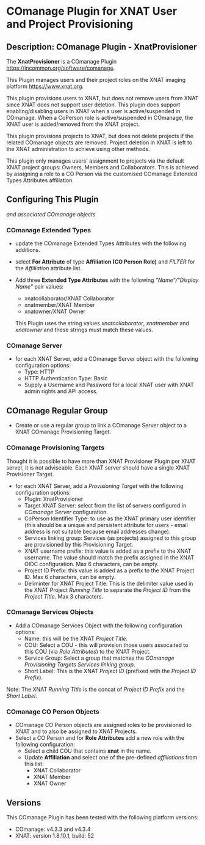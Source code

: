 # COmanage Plugin for XNAT User and Project Provisioning

## Description: COmanage Plugin - XnatProvisioner

The **XnatProvisioner** is a COmanage Plugin https://incommon.org/software/comanage.

This Plugin manages users and their project roles on the XNAT imaging platform https://www.xnat.org.

This plugin provisions users to XNAT, but does not remove users from XNAT since XNAT does not support user deletion. This plugin does support enabling/disabling users in XNAT when a user is active/suspended in COmanage. When a CoPerson role is active/suspended in COmanage, the XNAT user is added/removed from the XNAT project.

This plugin provisions projects to XNAT, but does not delete projects if the related COmanage objects are removed. Project deletion in XNAT is left to the XNAT administration to achieve using other methods.

This plugin only manages users' assignment to projects via the default XNAT project groups: Owners, Members and Collaborators. This is achieved by assigning a role to a CO Person via the customised COmanage Extended Types Attributes affiliation.

## Configuring This Plugin
_and associated COmanage objects_
### COmanage Extended Types
- update the COmanage Extended Types Attributes with the following additions.
- select **For Attribute** of type **Affiliation (CO Person Role)** and _FILTER_ for the *Affiliation* attribute list. 
- Add three **Extended Type Attributes** with the following _"Name"/"Display Name"_ pair values:
    - xnatcollaborator/XNAT Collaborator
    - xnatmember/XNAT Member
    - xnatowner/XNAT Owner

    This Plugin uses the string values _xnatcollaborator_, _xnatmember_ and _xnatowner_ and these strings must match these values.

### COmanage Server
- for each XNAT Server, add a COmanage Server object with the following configuration options:
    - Type: HTTP 
    - HTTP Authentication Type: Basic
    - Supply a Username and Password for a local XNAT user with XNAT admin rights and API access.

## COmanage Regular Group
- Create or use a regular group to link a COmanage Server object to a XNAT COmanage Provisioning Target.

### COmanage Provisioning Targets
Thought it is possible to have more than XNAT Provisioner Plugin per XNAT server, it is not adviseable. Each XNAT server should have a single XNAT Provisioner Target. 
- for each XNAT Server, add a _Provisioning Target_ with the following configuration options:
    - Plugin: XnatProvisioner
    - Target XNAT Server: select from the list of servers configured in *COmanage Server* configuration.
    - CoPerson Identifier Type: to use as the XNAT primary user identifier (this should be a unique and persistent attribute for users - email address is not suitable because email addresses change).
    - Services linking group: Services (as projects) assigned to this group are provisioned by this Provisioning Target.
    - XNAT username prefix: this value is added as a prefix to the XNAT username. The value should match the prefix assigned in the XNAT OIDC configuration. Max 6 characters, can be empty.
    - Project ID Prefix: this value is added as a prefix to the XNAT Project ID. Max 6 characters, can be empty.
    - Deliminter for XNAT Project Title: This is the delimiter value used in the XNAT Project *Running Title* to separate the *Project ID* from the *Project Title*. Max 3 characters.

### COmanage Services Objects
- Add a COmanage Services Object with the following configuration options:
    - Name: this will be the XNAT *Project Title*.
    - COU: Select a COU - this will provision those users assocaited to this COU (via _Role Attributes_) to the XNAT Project.
    - Service Group: Select a group that matches the *COmanage Provisioning Targets* _Services linking group_. 
    - Short Label: This is the XNAT *Project ID* (prefixed with the _Project ID Prefix_).

Note: The XNAT _Running Title_ is the concat of _Project ID Prefix_ and the _Short Label_.

### COmanage CO Person Objects
- COmanage CO Person objects are assigned roles to be provisioned to XNAT and to also be assigned to XNAT Projects.
- Select a CO Person and for **Role Attributes** add a new role with the following configuration:
    - Select a child COU that contains **xnat** in the name.
    - Update **Affiliation** and select one of the pre-defined _affiliations_ from this list:
        - XNAT Collaborator
        - XNAT Member
        - XNAT Owner

## Versions
This COmanage Plugin has been tested with the following platform versions:
- COmanage: v4.3.3 and v4.3.4
- XNAT: version 1.8.10.1, build: 52
 